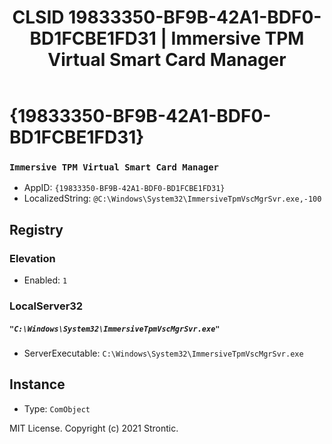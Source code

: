 ﻿---
title: "CLSID 19833350-BF9B-42A1-BDF0-BD1FCBE1FD31 | Immersive TPM Virtual Smart Card Manager"
excerpt: What is COM-Object CLSID 19833350-BF9B-42A1-BDF0-BD1FCBE1FD31?
---

# {19833350-BF9B-42A1-BDF0-BD1FCBE1FD31}

### `Immersive TPM Virtual Smart Card Manager`
* AppID: `{19833350-BF9B-42A1-BDF0-BD1FCBE1FD31}`
* LocalizedString: `@C:\Windows\System32\ImmersiveTpmVscMgrSvr.exe,-100`

## Registry


### Elevation

* Enabled: `1`

### LocalServer32

##### `"C:\Windows\System32\ImmersiveTpmVscMgrSvr.exe"`
* ServerExecutable: `C:\Windows\System32\ImmersiveTpmVscMgrSvr.exe`

## Instance

* Type: `ComObject`

MIT License. Copyright (c) 2021 Strontic.


